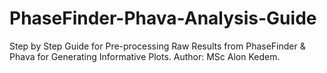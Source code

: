 # PhaseFinder-Phava-Analysis-Guide
Step by Step Guide for Pre-processing Raw Results from PhaseFinder &amp; Phava for Generating Informative Plots. Author: MSc Alon Kedem.
